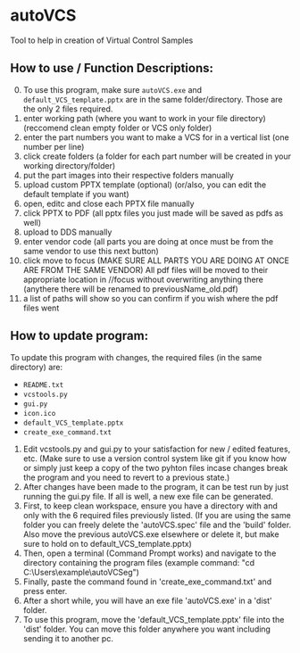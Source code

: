 # autoVCS
Tool to help in creation of Virtual Control Samples

## **How to use / Function Descriptions:**

0. To use this program, make sure `autoVCS.exe` and `default_VCS_template.pptx` are in the same folder/directory. Those are the only 2 files required.
1. enter working path (where you want to work in your file directory) (reccomend clean empty folder or VCS only folder)
2. enter the part numbers you want to make a VCS for in a vertical list (one number per line)
3. click create folders (a folder for each part number will be created in your working directory/folder)
4. put the part images into their respective folders manually
5. upload custom PPTX template (optional) (or/also, you can edit the default template if you want)
6. open, editc and close each PPTX file manually
7. click PPTX to PDF (all pptx files you just made will be saved as pdfs as well)
8. upload to DDS manually
9. enter vendor code (all parts you are doing at once must be from the same vendor to use this next button)
10. click move to focus (MAKE SURE ALL PARTS YOU ARE DOING AT ONCE ARE FROM THE SAME VENDOR) All pdf files will be moved to their appropriate location in //focus without overwriting anything there (anythere there will be renamed to previousName_old.pdf)
11. a list of paths will show so you can confirm if you wish where the pdf files went


## **How to update program:**

To update this program with changes, the required files (in the same directory) are:
- `README.txt`
- `vcstools.py`
- `gui.py`
- `icon.ico`
- `default_VCS_template.pptx`
- `create_exe_command.txt`

1. Edit vcstools.py and gui.py to your satisfaction for new / edited features, etc. (Make sure to use a version control system like git if you know how or simply just keep a copy of the two pyhton files incase changes break the program and you need to revert to a previous state.) 
2. After changes have been made to the program, it can be test run by just running the gui.py file. If all is well, a new exe file can be generated. 
3. First, to keep clean workspace, ensure you have a directory with and only with the 6 required files previously listed. (If you are using the same folder you can freely delete the 'autoVCS.spec' file and the 'build' folder. Also move the previous autoVCS.exe elsewhere or delete it, but make sure to hold on to default_VCS_template.pptx)
4. Then, open a terminal (Command Prompt works) and navigate to the directory containing the program files (example command: "cd C:\Users\example\autoVCSeg")
5. Finally, paste the command found in 'create_exe_command.txt' and press enter. 
6. After a short while, you will have an exe file 'autoVCS.exe' in a 'dist' folder.
7. To use this program, move the 'default_VCS_template.pptx' file into the 'dist' folder. You can move this folder anywhere you want including sending it to another pc.
